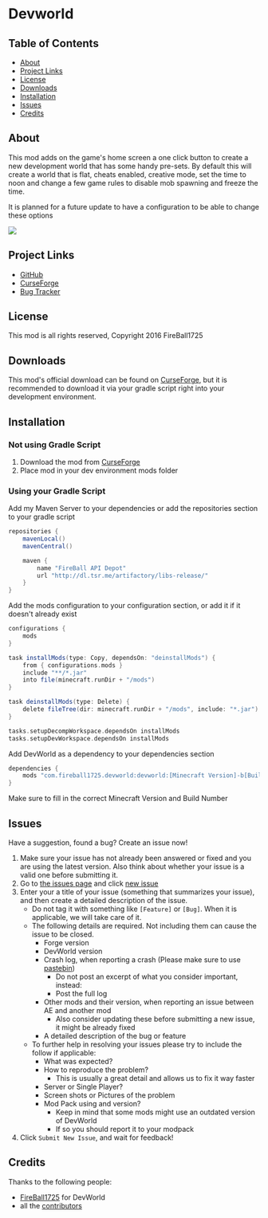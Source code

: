 # Devworld

## Table of Contents

* [About](#about)
* [Project Links](#projectlinks)
* [License](#license)
* [Downloads](#downloads)
* [Installation](#installation)
* [Issues](#issues)
* [Credits](#credits)

## About

This mod adds on the game's home screen a one click button to create a new development world that has some handy pre-sets.  By default this will create a world that is flat, cheats enabled, creative mode, set the time to noon and change a few game rules to disable mob spawning and freeze the time.

It is planned for a future update to have a configuration to be able to change these options

![](http://media-elerium.cursecdn.com/attachments/34/723/screenshot-2016-04-08-18.png)

## Project Links

* [GitHub](https://github.com/FireBall1725/DevWorld)
* [CurseForge](http://minecraft.curseforge.com/projects/devworld)
* [Bug Tracker](https://github.com/FireBall1725/DevWorld/issues)

## License

This mod is all rights reserved, Copyright 2016 FireBall1725

## Downloads

This mod's official download can be found on [CurseForge](http://minecraft.curseforge.com/projects/devworld/files), but it is recommended to download it via your gradle script right into your development environment.

## Installation

### Not using Gradle Script
1. Download the mod from [CurseForge](http://minecraft.curseforge.com/projects/devworld/files)
2. Place mod in your dev environment mods folder

### Using your Gradle Script
Add my Maven Server to your dependencies or add the repositories section to your gradle script

```groovy
repositories {
    mavenLocal()
    mavenCentral()

    maven {
        name "FireBall API Depot"
        url "http://dl.tsr.me/artifactory/libs-release/"
    }
}
```

Add the mods configuration to your configuration section, or add it if it doesn't already exist

```groovy
configurations {
    mods
}

task installMods(type: Copy, dependsOn: "deinstallMods") {
    from { configurations.mods }
    include "**/*.jar"
    into file(minecraft.runDir + "/mods")
}

task deinstallMods(type: Delete) {
    delete fileTree(dir: minecraft.runDir + "/mods", include: "*.jar")
}

tasks.setupDecompWorkspace.dependsOn installMods
tasks.setupDevWorkspace.dependsOn installMods
```

Add DevWorld as a dependency to your dependencies section

```groovy
dependencies {
    mods "com.fireball1725.devworld:devworld:[Minecraft Version]-b[Build Number]-universal"
}
```

Make sure to fill in the correct Minecraft Version and Build Number

## Issues
Have a suggestion, found a bug?  Create an issue now!

1. Make sure your issue has not already been answered or fixed and you are using the latest version. Also think about whether your issue is a valid one before submitting it.
2. Go to [the issues page](https://github.com/FireBall1725/DevWorld/issues) and click [new issue](https://github.com/FireBall1725/DevWorld/issues/new)
3. Enter your a title of your issue (something that summarizes your issue), and then create a detailed description of the issue.
    * Do not tag it with something like `[Feature]` or `[Bug]`. When it is applicable, we will take care of it.
    * The following details are required. Not including them can cause the issue to be closed.
        * Forge version
        * DevWorld version
        * Crash log, when reporting a crash (Please make sure to use [pastebin](http://pastebin.com/))
            * Do not post an excerpt of what you consider important, instead:
            * Post the full log
        * Other mods and their version, when reporting an issue between AE and another mod
            * Also consider updating these before submitting a new issue, it might be already fixed
        * A detailed description of the bug or feature
    * To further help in resolving your issues please try to include the follow if applicable:
        * What was expected?
        * How to reproduce the problem?
            * This is usually a great detail and allows us to fix it way faster
        * Server or Single Player?
        * Screen shots or Pictures of the problem
        * Mod Pack using and version?
            * Keep in mind that some mods might use an outdated version of DevWorld
            * If so you should report it to your modpack
5. Click `Submit New Issue`, and wait for feedback!

## Credits
Thanks to the following people:

* [FireBall1725](https://twitter.com/FireBall1725) for DevWorld
* all the [contributors](https://github.com/FireBall1725/DevWorld/graphs/contributors)
